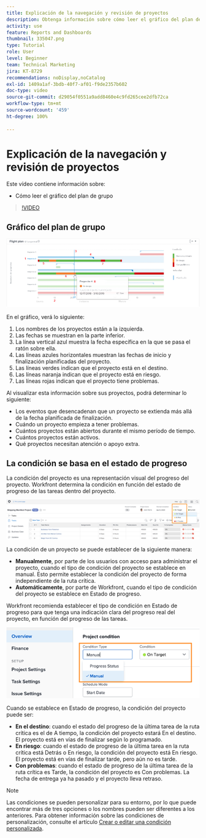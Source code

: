 ```yaml
---
title: Explicación de la navegación y revisión de proyectos
description: Obtenga información sobre cómo leer el gráfico del plan de grupo en [!UICONTROL Análisis mejorado].
activity: use
feature: Reports and Dashboards
thumbnail: 335047.png
type: Tutorial
role: User
level: Beginner
team: Technical Marketing
jira: KT-8729
recommendations: noDisplay,noCatalog
exl-id: 1409a1af-3bdb-40f7-af01-f9de2357b602
doc-type: video
source-git-commit: d29054f0551a9add8460e4c9fd265cee2dfb72ca
workflow-type: tm+mt
source-wordcount: '459'
ht-degree: 100%

---
```


# Explicación de la navegación y revisión de proyectos

Este vídeo contiene información sobre:

* Cómo leer el gráfico del plan de grupo

>[!VIDEO](https://video.tv.adobe.com/v/335047/?quality=12&learn=on)

## Gráfico del plan de grupo

![Imagen de un gráfico del plan de grupo con números que coinciden con las viñetas siguientes](assets/section-2-1.png)

En el gráfico, verá lo siguiente:

1. Los nombres de los proyectos están a la izquierda.
1. Las fechas se muestran en la parte inferior.
1. La línea vertical azul muestra la fecha específica en la que se pasa el ratón sobre ella.
1. Las líneas azules horizontales muestran las fechas de inicio y finalización planificadas del proyecto.
1. Las líneas verdes indican que el proyecto está en el destino.
1. Las líneas naranja indican que el proyecto está en riesgo.
1. Las líneas rojas indican que el proyecto tiene problemas.

Al visualizar esta información sobre sus proyectos, podrá determinar lo siguiente:

* Los eventos que desencadenan que un proyecto se extienda más allá de la fecha planificada de finalización.
* Cuándo un proyecto empieza a tener problemas.
* Cuántos proyectos están abiertos durante el mismo período de tiempo.
* Cuántos proyectos están activos.
* Qué proyectos necesitan atención o apoyo extra.

## La condición se basa en el estado de progreso

La condición del proyecto es una representación visual del progreso del proyecto. Workfront determina la condición en función del estado de progreso de las tareas dentro del proyecto.

![Una imagen de los posibles estados de progreso](assets/section-2-2.png)

La condición de un proyecto se puede establecer de la siguiente manera:

* **Manualmente**, por parte de los usuarios con acceso para administrar el proyecto, cuando el tipo de condición del proyecto se establece en manual. Esto permite establecer la condición del proyecto de forma independiente de la ruta crítica.
* **Automáticamente**, por parte de Workfront, cuando el tipo de condición del proyecto se establece en Estado de progreso.

Workfront recomienda establecer el tipo de condición en Estado de progreso para que tenga una indicación clara del progreso real del proyecto, en función del progreso de las tareas.

![Imagen de los posibles estados de progreso](assets/section-2-3.png)

Cuando se establece en Estado de progreso, la condición del proyecto puede ser:

* **En el destino**: cuando el estado del progreso de la última tarea de la ruta crítica es el de A tiempo, la condición del proyecto estará En el destino. El proyecto está en vías de finalizar según lo programado.
* **En riesgo**: cuando el estado de progreso de la última tarea en la ruta crítica está Detrás o En riesgo, la condición del proyecto está En riesgo. El proyecto está en vías de finalizar tarde, pero aún no es tarde.
* **Con problemas**: cuando el estado de progreso de la última tarea de la ruta crítica es Tarde, la condición del proyecto es Con problemas. La fecha de entrega ya ha pasado y el proyecto lleva retraso.

>[!NOTE]
>
>Las condiciones se pueden personalizar para su entorno, por lo que puede encontrar más de tres opciones o los nombres pueden ser diferentes a los anteriores. Para obtener información sobre las condiciones de personalización, consulte el artículo [Crear o editar una condición personalizada](https://experienceleague.adobe.com/docs/workfront/using/administration-and-setup/customize/custom-conditions/create-edit-custom-conditions.html?lang=es).
